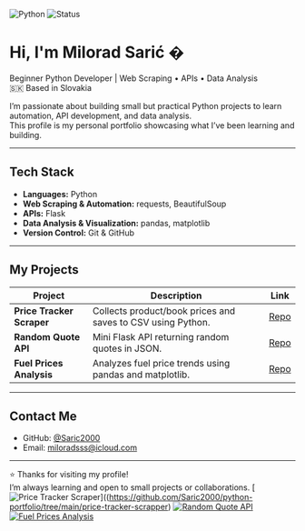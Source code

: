 ![Python](https://img.shields.io/badge/Python-3.11-blue?logo=python&logoColor=white)
![Status](https://img.shields.io/badge/Status-Learning-yellow)

# Hi, I'm Milorad Sarić �

Beginner Python Developer | Web Scraping • APIs • Data Analysis  
🇸🇰 Based in Slovakia  

I’m passionate about building small but practical Python projects to learn automation, API development, and data analysis.  
This profile is my personal portfolio showcasing what I’ve been learning and building.

---

## Tech Stack

- **Languages:** Python  
- **Web Scraping & Automation:** requests, BeautifulSoup  
- **APIs:** Flask  
- **Data Analysis & Visualization:** pandas, matplotlib  
- **Version Control:** Git & GitHub  

---

## My Projects

| Project | Description | Link |
|---------|-------------|------|
| **Price Tracker Scraper** | Collects product/book prices and saves to CSV using Python. | [Repo](https://github.com/Saric2000/python-portfolio/tree/main/price-tracker-scrapper) |
| **Random Quote API** | Mini Flask API returning random quotes in JSON. | [Repo](https://github.com/Saric2000/python-portfolio/tree/main/random-quotes-api) |
| **Fuel Prices Analysis** | Analyzes fuel price trends using pandas and matplotlib. | [Repo](https://github.com/Saric2000/python-portfolio/tree/main/fuel-prices-analysis) |

---

## Contact Me

- GitHub: [@Saric2000](https://github.com/Saric2000)  
- Email: miloradsss@icloud.com  

---

⭐ Thanks for visiting my profile!  
I’m always learning and open to small projects or collaborations.
[![Price Tracker Scraper](https://img.shields.io/badge/Project-Price%20Tracker-blue)]((https://github.com/Saric2000/python-portfolio/tree/main/price-tracker-scrapper) [![Random Quote API](https://img.shields.io/badge/Project-Random%20Quote%20API-green)](https://github.com/Saric2000/python-portfolio/tree/main/random-quotes-api) [![Fuel Prices Analysis](https://img.shields.io/badge/Project-Fuel%20Prices-red)]([https://github.com/Saric2000/PythonPortfolio/tree/main/FuelPriceTracker](https://github.com/Saric2000/python-portfolio/tree/main/fuel-prices-analysis))
